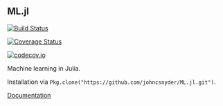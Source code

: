 


## ML.jl

[![Build Status](https://travis-ci.org/johncsnyder/ML.jl.svg?branch=master)](https://travis-ci.org/johncsnyder/ML.jl)

[![Coverage Status](https://coveralls.io/repos/johncsnyder/ML.jl/badge.svg?branch=master&service=github)](https://coveralls.io/github/johncsnyder/ML.jl?branch=master)

[![codecov.io](http://codecov.io/github/johncsnyder/ML.jl/coverage.svg?branch=master)](http://codecov.io/github/johncsnyder/ML.jl?branch=master)


Machine learning in Julia.


Installation via `Pkg.clone("https://github.com/johncsnyder/ML.jl.git")`.


[Documentation](http://johncsnyder.github.io/ML.jl/)

